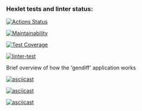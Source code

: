 ### Hexlet tests and linter status:
[![Actions Status](https://github.com/Asgef/python-project-50/actions/workflows/hexlet-check.yml/badge.svg)](https://github.com/Asgef/python-project-50/actions)

[![Maintainability](https://api.codeclimate.com/v1/badges/d41463e860801f3c92da/maintainability)](https://codeclimate.com/github/Asgef/python-project-50/maintainability)

[![Test Coverage](https://api.codeclimate.com/v1/badges/d41463e860801f3c92da/test_coverage)](https://codeclimate.com/github/Asgef/python-project-50/test_coverage)

[![linter-test](https://github.com/Asgef/python-project-50/actions/workflows/main.yml/badge.svg)](https://github.com/Asgef/python-project-50/actions/workflows/main.yml)


Brief overview of how the 'gendiff' application works

[![asciicast](https://asciinema.org/a/V9kM8csaoldL2BOQH0xGdD9b5.svg)](https://asciinema.org/a/V9kM8csaoldL2BOQH0xGdD9b5)

[![asciicast](https://asciinema.org/a/L6LX9mh2nSeXnJHye2zWjJTkV.svg)](https://asciinema.org/a/L6LX9mh2nSeXnJHye2zWjJTkV)

[![asciicast](https://asciinema.org/a/J8oPJ6cTocyXii8w9LEFy6JJY.svg)](https://asciinema.org/a/J8oPJ6cTocyXii8w9LEFy6JJY)
